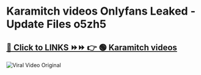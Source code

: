 
 # Karamitch videos Onlyfans Leaked - Update Files o5zh5

## <h2><a href="https://clipsfans.com/Karamitch_videos&ref=git">🔗 Click to LINKS ⏩⏩ 👉 🟢 Karamitch videos </a></h2>

<a href="https://clipsfans.com/Karamitch_videos&ref=git" rel="nofollow" data-target="animated-image.originalLink"><img src="https://i.ibb.co.com/xMMVF88/686577567.gif" alt="Viral Video Original" style="max-width: 100%; display: inline-block;" data-target="animated-image.originalImage"></a>

